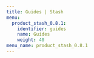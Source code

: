 ```yaml
---
title: Guides | Stash
menu:
  product_stash_0.8.1:
    identifier: guides
    name: Guides
    weight: 40
menu_name: product_stash_0.8.1
---
```


